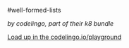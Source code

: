 #well-formed-lists

_by codelingo, part of their k8 bundle_


[Load up in the codelingo.io/playground](https://codelingo.io/playground/?repo=github.com/codelingo/hub&dir=tenets/codelingo/k8/well-formed-lists&tenet=codelingo/k8/well-formed-lists)

